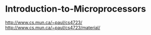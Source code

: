 Introduction-to-Microprocessors
===============================

http://www.cs.mun.ca/~paul/cs4723/
http://www.cs.mun.ca/~paul/cs4723/material/

